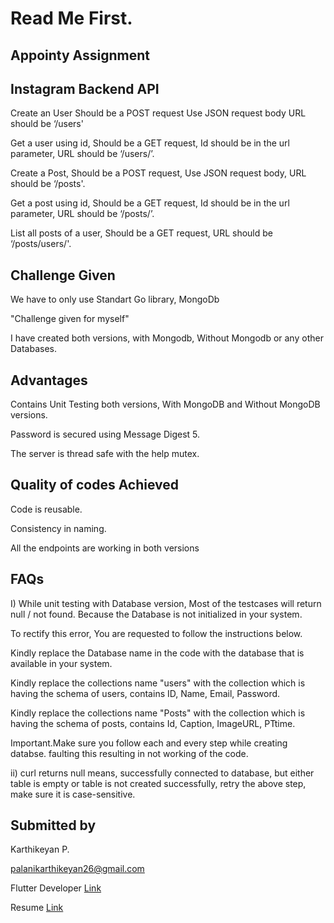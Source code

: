 # Read Me First.
## Appointy Assignment




## Instagram Backend API

Create an User
Should be a POST request 
Use JSON request body
URL should be ‘/users'

Get a user using id,
Should be a GET request,
Id should be in the url parameter,
URL should be ‘/users/<id here>’.

Create a Post,
Should be a POST request,
Use JSON request body,
URL should be ‘/posts'.

Get a post using id,
Should be a GET request,
Id should be in the url parameter,
URL should be ‘/posts/<id here>’.

List all posts of a user,
Should be a GET request,
URL should be ‘/posts/users/<Id here>'.

## Challenge Given 

We have to only use Standart Go library, MongoDb

"Challenge given for myself"

I have created both versions, with Mongodb, Without Mongodb or any other Databases.

## Advantages

Contains Unit Testing both versions, With MongoDB and Without MongoDB versions.

Password is secured using Message Digest 5.

The server is thread safe with the help mutex.

## Quality of codes Achieved
Code is reusable.

Consistency in naming.

All the endpoints are working in both versions



## FAQs
I)    While unit testing with Database version, Most of the testcases will return null / not found. Because the Database is not initialized in your system.

To rectify this error, You are requested to follow the instructions below.


<o>  Kindly replace the Database name in the code with the database that is available in your system.

<o>Kindly replace the collections name "users" with the collection which is having the schema of users, contains ID, Name, Email, Password.

<o> Kindly replace the collections name "Posts" with the collection which is having the schema of posts, contains Id, Caption, ImageURL, PTtime.

Important.Make sure you follow each and every step while creating databse. faulting this resulting in not working of the code.

ii)  curl returns null means, successfully connected to database, but either table is empty or table is not created successfully, retry the above step, make sure it is case-sensitive. 


## Submitted by

Karthikeyan P.

palanikarthikeyan26@gmail.com

Flutter Developer [Link](https://drive.google.com/file/d/1ycUR-kfRzF5Jy390c6lvDwV0_Ym9_u57/view?usp=sharing)

Resume [Link](https://drive.google.com/file/d/1YdHaBioRBccwyQMDvZRQ1bgdNQKj4TIa/view?usp=sharing)

